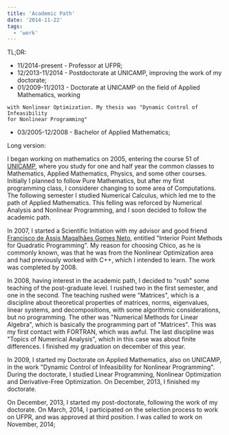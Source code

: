 ```yaml
---
title: 'Academic Path'
date: '2014-11-22'
tags:
  - 'work'
---
```


TL;DR:

- 11/2014-present - Professor at UFPR;
- 12/2013-11/2014 - Postdoctorate at UNICAMP, improving the work of my doctorate;
- 01/2009-11/2013 - Doctorate at UNICAMP on the field of Applied Mathematics, working

```
with Nonlinear Optimization. My thesis was "Dynamic Control of Infeasibility
for Nonlinear Programming"
```

- 03/2005-12/2008 - Bachelor of Applied Mathematics;

Long version:

I began working on mathematics on 2005, entering the course 51 of
[UNICAMP](http://www.unicamp.br), where you study for one and half year the
common classes to Mathematics, Applied Mathematics, Physics, and some other
courses. Initially I planned to follow Pure Mathematics, but after my first
programming class, I considerer changing to some area of Computations. The
following semester I studied Numerical Calculus, which led me to the path of
Applied Mathematics. This felling was reforced by Numerical Analysis and
Nonlinear Programming, and I soon decided to follow the academic path.

In 2007, I started a Scientific Initiation with my advisor and good friend
[Francisco de Assis Magalhães Gomes Neto](http://www.ime.unicamp.br/~chico),
entitled "Interior Point Methods for Quadratic Programming".
My reason for choosing Chico, as he is commonly known, was that he was from the
Nonlinear Optimization area and had previously worked with C++, which I intended
to learn. The work was completed by 2008.

In 2008, having interest in the academic path, I decided to "rush" some
teaching of the post-graduate level. I rushed two in the first semester, and
one in the second. The teaching rushed were "Matrices", which is a discipline
about theoretical properties of matrices, norms, eigenvalues, linear systems,
and decompositions, with some algorithmic considerations, but no programming.
The other was "Numerical Methods for Linear Algebra", which is basically the
programming part of "Matrices". This was my first contact with FORTRAN, which
was awful. The last discipline was "Topics of Numerical Analysis", which in this
case was about finite differences. I finished my graduation on december of this
year.

In 2009, I started my Doctorate on Applied Mathematics, also on UNICAMP, in the
work "Dynamic Control of Infeasibility for Nonlinear Programming". During the
doctorate, I studied Linear Programming, Nonlinear Optimization and
Derivative-Free Optimization. On December, 2013, I finished my doctorate.

On December, 2013, I started my post-doctorate, following the work of my
doctorate. On March, 2014, I participated on the selection process to work on
UFPR, and was approved at third position. I was called to work on November,
2014;
